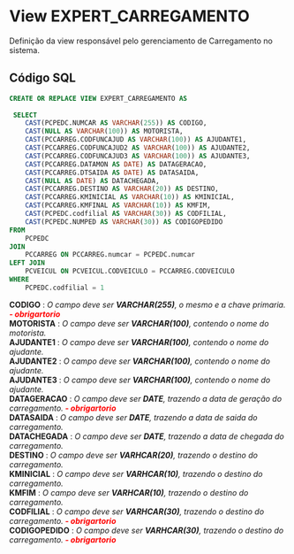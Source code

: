 # View EXPERT_CARREGAMENTO

Definição da view responsável pelo gerenciamento de Carregamento no sistema.  

## Código SQL

```sql
CREATE OR REPLACE VIEW EXPERT_CARREGAMENTO AS
 
 SELECT
    CAST(PCPEDC.NUMCAR AS VARCHAR(255)) AS CODIGO,
    CAST(NULL AS VARCHAR(100)) AS MOTORISTA,
    CAST(PCCARREG.CODFUNCAJUD AS VARCHAR(100)) AS AJUDANTE1,
    CAST(PCCARREG.CODFUNCAJUD2 AS VARCHAR(100)) AS AJUDANTE2,
    CAST(PCCARREG.CODFUNCAJUD3 AS VARCHAR(100)) AS AJUDANTE3,
    CAST(PCCARREG.DATAMON AS DATE) AS DATAGERACAO,
    CAST(PCCARREG.DTSAIDA AS DATE) AS DATASAIDA,
    CAST(NULL AS DATE) AS DATACHEGADA,
    CAST(PCCARREG.DESTINO AS VARCHAR(20)) AS DESTINO,
    CAST(PCCARREG.KMINICIAL AS VARCHAR(10)) AS KMINICIAL,
    CAST(PCCARREG.KMFINAL AS VARCHAR(10)) AS KMFIM,
    CAST(PCPEDC.codfilial AS VARCHAR(30)) AS CODFILIAL,
    CAST(PCPEDC.NUMPED AS VARCHAR(30)) AS CODIGOPEDIDO
FROM
    PCPEDC
JOIN
    PCCARREG ON PCCARREG.numcar = PCPEDC.numcar
LEFT JOIN
    PCVEICUL ON PCVEICUL.CODVEICULO = PCCARREG.CODVEICULO
WHERE
    PCPEDC.codfilial = 1
```
**CODIGO** : *O campo deve ser **VARCHAR(255)**, o mesmo e a chave primaria.****<font color="red"> - obrigartorio</font>***<br/>
**MOTORISTA** : *O campo deve ser **VARCHAR(100)**, contendo o nome do motorista.*<br/>
**AJUDANTE1** : *O campo deve ser **VARCHAR(100)**, contendo o nome do ajudante.*<br/>
**AJUDANTE2** : *O campo deve ser **VARCHAR(100)**, contendo o nome do ajudante.*<br/>
**AJUDANTE3** : *O campo deve ser **VARCHAR(100)**, contendo o nome do ajudante.*<br/>
**DATAGERACAO** : *O campo deve ser **DATE**, trazendo a data de geração do carregamento.****<font color="red"> - obrigartorio</font>***<br/>
**DATASAIDA** : *O campo deve ser **DATE**, trazendo a data de saida do carregamento.*<br/>
**DATACHEGADA** : *O campo deve ser **DATE**, trazendo a data de chegada do carregamento.*<br/>
**DESTINO** : *O campo deve ser **VARHCAR(20)**, trazendo o destino do carregamento.*<br/>
**KMINICIAL** : *O campo deve ser **VARHCAR(10)**, trazendo o destino do carregamento.*<br/>
**KMFIM** : *O campo deve ser **VARHCAR(10)**, trazendo o destino do carregamento.* <br/> 
**CODFILIAL** : *O campo deve ser **VARHCAR(30)**, trazendo o destino do carregamento.****<font color="red"> - obrigartorio</font>***<br/>
**CODIGOPEDIDO** : *O campo deve ser **VARHCAR(30)**, trazendo o destino do carregamento.****<font color="red"> - obrigartorio</font>***<br/>
